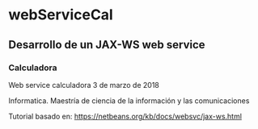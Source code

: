 # webServiceCal

## Desarrollo de un JAX-WS web service 
### Calculadora

Web service calculadora 3 de marzo de 2018

Informatica. Maestría de ciencia de la información y las comunicaciones

Tutorial basado en: https://netbeans.org/kb/docs/websvc/jax-ws.html


